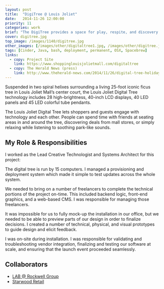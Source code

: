 ```yaml
---
layout: post
title:  "DigiTree @ Louis Joliet"
date:   2014-11-26 12:00:00
priority: 11
categories: work
brief: "The DigiTree provides a space for play, respite, and discovery in the midst of the Louis Joliet Mall."
cover: digitree.jpg
top_image: /images/1140/digitree.jpg
other_images: [/images/other/digitaltree1.jpg, /images/other/digitree.jpg]
tags: [Cinder, Java, bash, deployment, permanent, OSX, Spacebrew]
links:
  - copy: Project Site
    link: https://www.shoppinglouisjolietmall.com/digitaltree
  - copy: The Herald News (press)
    link: http://www.theherald-news.com/2014/11/26/digital-tree-holiday-centerpiece-at-louis-joliet/a9juog9/
---
```

Suspended in two spiral helixes surrounding a living 25-foot iconic ficus tree in Louis Joliet Mall’s center court, the Louis Joliet Digital Tree technology includes 28 high-brightness, 40-inch LCD displays, 40 LED panels and 45 LED colorful tube pendants.

The Louis Joliet Digital Tree lets shoppers and guests engage with technology and each other. People can spend time with friends at seating areas in and around the tree, discovering deals from mall stores, or simply relaxing while listening to soothing park-like sounds.

## My Role & Responsibilities
I worked as the Lead Creative Technologist and Systems Architect for this project:

The digital tree is run by 15 computers. I managed a provisioning and deployment system which made it simple to test updates across the whole system.

We needed to bring on a number of freelancers to complete the technical portions of the project on-time. This included backend logic, front-end graphics, and a web-based CMS. I was responsible for managing those freelancers.

It was impossible for us to fully mock-up the installation in our office, but we needed to be able to preview parts of our design in order to finalize decisions. I created a number of technical, physical, and visual prototypes to guide design and elicit feedback.

I was on-site during installation. I was responsible for validating and troubleshooting vendor integration, finalizing and testing our software at scale, and ensuring that the launch event proceeded seamlessly.

## Collaborators
* [LAB @ Rockwell Group][rg]
* [Starwood Retail][sr]

[rg]: https://www.rockwellgroup.com/lab
[sr]: https://starwoodretail.com/

